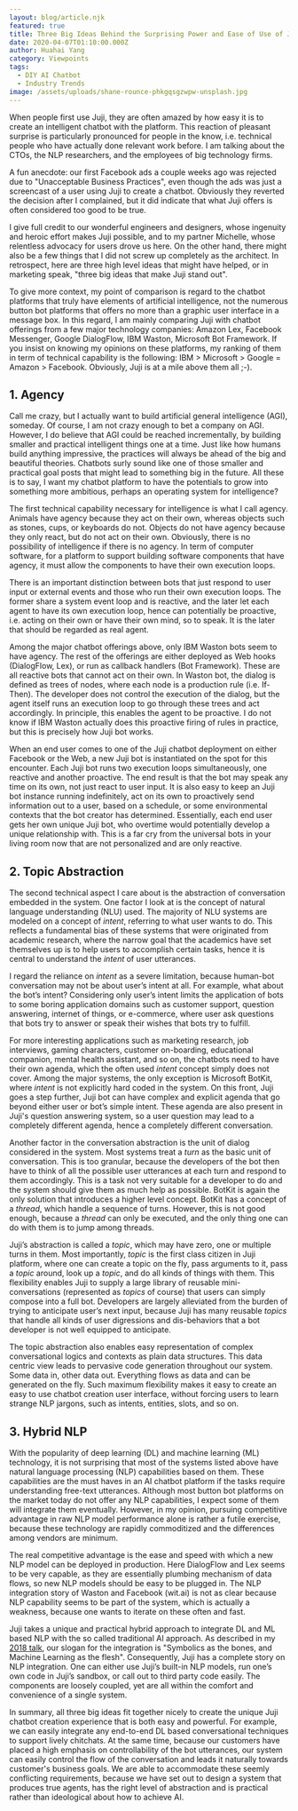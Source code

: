 ```yaml
---
layout: blog/article.njk
featured: true
title: Three Big Ideas Behind the Surprising Power and Ease of Use of Juji Platform
date: 2020-04-07T01:10:00.000Z
author: Huahai Yang
category: Viewpoints
tags:
  - DIY AI Chatbot
  - Industry Trends
image: /assets/uploads/shane-rounce-phkgqsgzwpw-unsplash.jpg
---
```

When people first use Juji, they are often amazed by how easy it is to create an intelligent chatbot with the platform. This reaction of pleasant surprise is particularly pronounced for people in the know, i.e. technical people who have actually done relevant work before. I am talking about the CTOs, the NLP researchers, and the employees of big technology firms. 

A fun anecdote: our first Facebook ads a couple weeks ago was rejected due to "Unacceptable Business Practices", even though the ads was just a screencast of a user using Juji to create a chatbot. Obviously they reverted the decision after I complained, but it did indicate that what Juji offers is often considered too good to be true. 

I give full credit to our wonderful engineers and designers, whose ingenuity and heroic effort makes Juji possible, and to my partner Michelle, whose relentless advocacy for users drove us here. On the other hand, there might also be a few things that I did not screw up completely as the architect. In retrospect, here are three high level ideas that might have helped, or in marketing speak, "three big ideas that make Juji stand out".

To give more context, my point of comparison is regard to the chatbot platforms that truly have elements of artificial intelligence, not the numerous button bot platforms that offers no more than a graphic user interface in a message box. In this regard, I am mainly comparing Juji with chatbot offerings from a few major technology companies: Amazon Lex, Facebook Messenger, Google DialogFlow, IBM Waston, Microsoft Bot Framework. If you insist on knowing my opinions on these platforms, my ranking of them in term of technical capability is the following: IBM > Microsoft > Google = Amazon > Facebook. Obviously, Juji is at a mile above them all ;-).

## 1. Agency

Call me crazy, but I actually want to build artificial general intelligence (AGI), someday. Of course, I am not crazy enough to bet a company on AGI. However, I do believe that AGI could be reached incrementally, by building smaller and practical intelligent things one at a time. Just like how humans build anything impressive, the practices will always be ahead of the big and beautiful theories. Chatbots surly sound like one of those smaller and practical goal posts that might lead to something big in the future. All these is to say, I want my chatbot platform to have the potentials to grow into something more ambitious, perhaps an operating system for intelligence? 

The first technical capability necessary for intelligence is what I call agency. Animals have agency because they act on their own, whereas objects such as stones, cups, or keyboards do not. Objects do not have agency because they only react, but do not act on their own. Obviously, there is no possibility of intelligence if there is no agency. In term of computer software, for a platform to support building software components that have agency, it must allow the components to have their own execution loops. 

There is an important distinction between bots that just respond to user input or external events and those who run their own execution loops. The former share a system event loop and is reactive, and the later let each agent to have its own execution loop, hence can potentially be proactive, i.e. acting on their own or have their own mind, so to speak. It is the later that should be regarded as real agent.

Among the major chatbot offerings above, only IBM Waston bots seem to have agency. The rest of the offerings are either deployed as Web hooks (DialogFlow, Lex), or run as callback handlers (Bot Framework). These are all reactive bots that cannot act on their own. In Waston bot, the dialog is defined as trees of nodes, where each node is a production rule (i.e. If-Then). The developer does not control the execution of the dialog, but the agent itself runs an execution loop to go through these trees and act accordingly. In principle, this enables the agent to be proactive. I do not know if IBM Waston actually does this proactive firing of rules in practice, but this is precisely how Juji bot works. 

When an end user comes to one of the Juji chatbot deployment on either Facebook or the Web, a new Juji bot is instantiated on the spot for this encounter.  Each Juji bot runs two execution loops simultaneously, one reactive and another proactive. The end result is that the bot may speak any time on its own, not just react to user input. It is also easy to keep an Juji bot instance running indefinitely, act on its own to proactively send information out to a user, based on a schedule, or some environmental contexts that the bot creator has determined. Essentially, each end user gets her own unique Juji bot, who overtime would potentially develop a unique relationship with. This is a far cry from the universal bots in your living room now that are not personalized and are only reactive. 

## 2. Topic Abstraction

The second technical aspect I care about is the abstraction of conversation embedded in the system. One factor I look at is the concept of natural language understanding (NLU) used. The majority of NLU systems are modeled on a concept of *intent*, referring to what user wants to do. This reflects a fundamental bias of these systems that were originated from academic research, where the narrow goal that the academics have set themselves up is to help users to accomplish certain tasks, hence it is central to understand the *intent* of user utterances.

I regard the reliance on *intent* as a severe limitation, because human-bot conversation may not be about user’s intent at all. For example, what about the bot’s intent? Considering only user’s intent limits the application of bots to some boring application domains such as customer support, question answering, internet of things, or e-commerce, where user ask questions that bots try to answer or speak their wishes that bots try to fulfill. 

For more interesting applications such as marketing research, job interviews, gaming characters, customer on-boarding, educational companion, mental health assistant, and so on, the chatbots need to have their own agenda, which the often used *intent* concept simply does not cover. Among the major systems, the only exception is Microsoft BotKit, where *intent* is not explicitly hard coded in the system. On this front, Juji goes a step further, Juji bot can have complex and explicit agenda that go beyond either user or bot’s simple intent. These agenda are also present in Juji's question answering system, so a user question may lead to a completely different agenda, hence a completely different conversation.  

Another factor in the conversation abstraction is the unit of dialog considered in the system. Most systems treat a *turn* as the basic unit of conversation. This is too granular, because the developers of the bot then have to think of all the possible user utterances at each turn and respond to them accordingly. This is a task not very suitable for a developer to do and the system should give them as much help as possible. BotKit is again the only solution that introduces a higher level concept. BotKit has a concept of a *thread*, which handle a sequence of turns. However, this is not good enough, because a *thread* can only be executed, and the only thing one can do with them is to jump among threads.

Juji’s abstraction is called a *topic*, which may have zero, one or multiple turns in them. Most importantly, *topic* is the first class citizen in Juji platform, where one can create a topic on the fly, pass arguments to it, pass a *topic* around, look up a *topic*, and do all kinds of things with them. This flexibility enables Juji to supply a large library of reusable mini-conversations (represented as *topics* of course) that users can simply compose into a full bot. Developers are largely alleviated from the burden of trying to anticipate user’s next input, because Juji has many reusable *topics* that handle all kinds of user digressions and dis-behaviors that a bot developer is not well equipped to anticipate.

The topic abstraction also enables easy representation of complex conversational logics and contexts as plain data structures. This data centric view leads to pervasive code generation throughout our system. Some data in, other data out. Everything flows as data and can be generated on the fly. Such maximum flexibility makes it easy to create an easy to use chatbot creation user interface, without forcing users to learn strange NLP jargons, such as intents, entities, slots, and so on. 

## 3. Hybrid NLP

With the popularity of deep learning (DL) and machine learning (ML) technology, it is not surprising that most of the systems listed above have natural language processing (NLP) capabilities based on them.  These capabilities are the must haves in an AI chatbot platform if the tasks require understanding free-text utterances. Although most button bot platforms on the market today do not offer any NLP capabilities, I expect some of them will integrate them eventually. However, in my opinion, pursuing competitive advantage in raw NLP model performance alone is rather a futile exercise, because these technology are rapidly commoditized and the differences among vendors are minimum. 

The real competitive advantage is the ease and speed with which a new NLP model can be deployed in production. Here DialogFlow and Lex seems to be very capable, as they are essentially plumbing mechanism of data flows, so new NLP models should be easy to be plugged in. The NLP integration story of Waston and Facebook (wit.ai) is not as clear because NLP capability seems to be part of the system, which is actually a weakness, because one wants to iterate on these often and fast. 

Juji takes a unique and practical hybrid approach to integrate DL and ML based NLP with the so called traditional AI approach. As described in my [2018 talk](https://youtu.be/phA4bMjKvCY), our slogan for the integration is "Symbolics as the bones, and Machine Learning as the flesh".  Consequently, Juji has a complete story on NLP integration. One can either use Juji’s built-in NLP models, run one’s own code in Juji’s sandbox, or call out to third party code easily. The components are loosely coupled, yet are all within the comfort and convenience of a single system.

In summary, all three big ideas fit together nicely to create the unique Juji chatbot creation experience that is both easy and powerful. For example, we can easily integrate any end-to-end DL based conversational techniques to support lively chitchats. At the same time, because our customers have placed a high emphasis on controllability of the bot utterances, our system can easily control the flow of the conversation and leads it naturally towards customer's business goals.  We are able to accommodate these seemly conflicting requirements, because we have set out to design a system that produces true agents, has the right level of abstraction and is practical rather than ideological about how to achieve AI.
